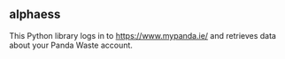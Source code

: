 ## alphaess
This Python library logs in to https://www.mypanda.ie/ and retrieves data about your Panda Waste account.

